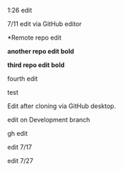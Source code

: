 1:26 edit

7/11 edit via GitHub editor

*Remote repo edit

**another repo edit bold**

__third repo edit bold__

fourth edit

test

Edit after cloning via GitHub desktop.

edit on Development branch

gh edit

edit 7/17

edit 7/27
